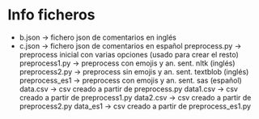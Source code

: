 # Info ficheros
- b.json -> fichero json de comentarios en inglés
- c.json -> fichero json de comentarios en español
preprocess.py -> preprocess inicial con varias opciones (usado para crear el resto)
preprocess1.py -> preprocess con emojis y an. sent. nltk (inglés)
preprocess2.py -> preprocess sin emojis y an. sent. textblob (inglés)
preprocess_es1 -> preprocess con emojis y an. sent. sas (español)
data.csv -> csv creado a partir de preprocess.py
data1.csv -> csv creado a partir de preprocess1.py
data2.csv -> csv creado a partir de preprocess2.py
data_es1 -> csv creado a partir de preprocess_es1.py
